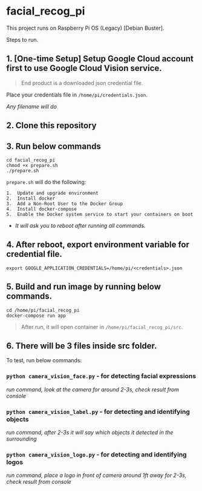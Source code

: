 # facial_recog_pi

This project runs on Raspberry Pi OS (Legacy) [Debian Buster].

Steps to run.

  ## 1. **[One-time Setup]** Setup Google Cloud account first to use Google Cloud Vision service.

  > End product is a downloaded json credential file.
      
   Place your credentials file in ```/home/pi/credentials.json```. 
   
   *Any filename will do*
  
  ## 2.  Clone this repository
  
  ## 3.  Run below commands

  ```
  cd facial_recog_pi
  chmod +x prepare.sh
  ./prepare.sh
  ```
  
  ```prepare.sh``` will do the following:
  
    1.  Update and upgrade environment
    2.  Install docker
    3.  Add a Non-Root User to the Docker Group
    4.  Install docker-compose
    5.  Enable the Docker system service to start your containers on boot
   * *It will ask you to reboot after running all commands.*
  
  
  ## 4.  After reboot, export environment variable for credential file.
  
  ```export GOOGLE_APPLICATION_CREDENTIALS=/home/pi/<credentials>.json```
   
  ## 5.  Build and run image by running below commands.
  
  ```
  cd /home/pi/facial_recog_pi
  docker-compose run app
  ```
  
  > After run, it will open container in ```/home/pi/facial_recog_pi/src```.

  ## 6.  There will be 3 files inside src folder.
  
  To test, run below commands:
  ### ```python camera_vision_face.py``` - for detecting facial expressions
  *run command, look at the camera for around 2-3s, check result from console*
    
  ### ```python camera_vision_label.py``` - for detecting and identifying objects
  *run command, after 2-3s it will say which objects it detected in the surrounding*
  
  ### ```python camera_vision_logo.py``` - for detecting and identifying logos
  *run command, place a logo in front of camera around 1ft away for 2-3s, check result from console*

 
